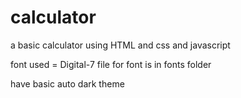 # calculator

a basic calculator using HTML and css and javascript

font used = Digital-7
file for font is in fonts folder

have basic auto dark theme

